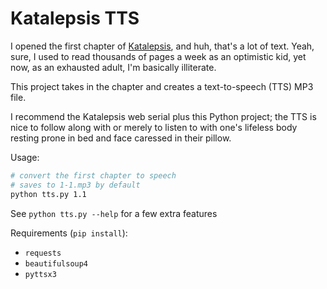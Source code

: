 
# Katalepsis TTS

I opened the first chapter of [Katalepsis](https://katalepsis.net/), and huh, that's a lot of text. Yeah, sure, I used to read thousands of pages a week as an optimistic kid, yet now, as an exhausted adult, I'm basically illiterate.

This project takes in the chapter and creates a text-to-speech (TTS) MP3 file.

I recommend the Katalepsis web serial plus this Python project; the TTS is nice to follow along with or merely to listen to with one's lifeless body resting prone in bed and face caressed in their pillow.

Usage:

```bash
# convert the first chapter to speech
# saves to 1-1.mp3 by default
python tts.py 1.1
````

See ``python tts.py --help`` for a few extra features

Requirements (`pip install`):

- `requests`
- `beautifulsoup4`
- `pyttsx3`